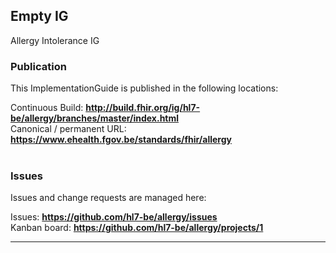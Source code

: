 Empty IG
---
Allergy Intolerance IG

###
### Publication
This ImplementationGuide is published in the following locations:

Continuous Build: __http://build.fhir.org/ig/hl7-be/allergy/branches/master/index.html__  
Canonical / permanent URL: __https://www.ehealth.fgov.be/standards/fhir/allergy__
<br> </br>

### Issues
Issues and change requests are managed here:  

Issues:  __https://github.com/hl7-be/allergy/issues__  
Kanban board:  __https://github.com/hl7-be/allergy/projects/1__  


---


